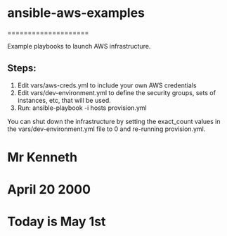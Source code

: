 # ansible-aws-examples
====================

Example playbooks to launch AWS infrastructure.

## Steps:

1. Edit vars/aws-creds.yml to include your own AWS credentials
2. Edit vars/dev-environment.yml to define the security groups, sets of instances, etc, that will be used.
3. Run: ansible-playbook -i hosts provision.yml

You can shut down the infrastructure by setting the exact_count values
in the vars/dev-environment.yml file to 0 and re-running provision.yml.

# Mr Kenneth
# April 20 2000
# Today is May 1st
